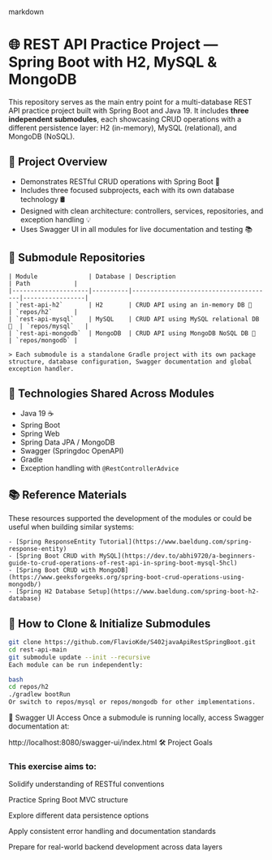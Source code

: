 markdown
# 🌐 REST API Practice Project — Spring Boot with H2, MySQL & MongoDB

This repository serves as the main entry point for a multi-database REST API practice project built with Spring Boot and Java 19. It includes **three independent submodules**, each showcasing CRUD operations with a different persistence layer: H2 (in-memory), MySQL (relational), and MongoDB (NoSQL).

## 🧾 Project Overview

- Demonstrates RESTful CRUD operations with Spring Boot 🎯  
- Includes three focused subprojects, each with its own database technology 🛢️  
- Designed with clean architecture: controllers, services, repositories, and exception handling 💡  
- Uses Swagger UI in all modules for live documentation and testing 📚  

## 🧩 Submodule Repositories

```
| Module              | Database | Description                           | Path            |
|---------------------|----------|---------------------------------------|-----------------|
| `rest-api-h2`       | H2       | CRUD API using an in-memory DB 🍥      | `repos/h2`      |
| `rest-api-mysql`    | MySQL    | CRUD API using MySQL relational DB 🐬  | `repos/mysql`   |
| `rest-api-mongodb`  | MongoDB  | CRUD API using MongoDB NoSQL DB 🍃     | `repos/mongodb` |

> Each submodule is a standalone Gradle project with its own package structure, database configuration, Swagger documentation and global exception handler.
```


## 🚀 Technologies Shared Across Modules

- Java 19 ☕  
- Spring Boot  
- Spring Web  
- Spring Data JPA / MongoDB  
- Swagger (Springdoc OpenAPI)  
- Gradle  
- Exception handling with `@RestControllerAdvice`  



## 📚 Reference Materials

These resources supported the development of the modules or could be useful when building similar systems:

```
- [Spring ResponseEntity Tutorial](https://www.baeldung.com/spring-response-entity)  
- [Spring Boot CRUD with MySQL](https://dev.to/abhi9720/a-beginners-guide-to-crud-operations-of-rest-api-in-spring-boot-mysql-5hcl)  
- [Spring Boot CRUD with MongoDB](https://www.geeksforgeeks.org/spring-boot-crud-operations-using-mongodb/)  
- [Spring H2 Database Setup](https://www.baeldung.com/spring-boot-h2-database)  

```


## 🧪 How to Clone & Initialize Submodules

```bash
git clone https://github.com/FlavioKde/S402javaApiRestSpringBoot.git
cd rest-api-main
git submodule update --init --recursive
Each module can be run independently:

bash
cd repos/h2
./gradlew bootRun
Or switch to repos/mysql or repos/mongodb for other implementations.

```
📖 Swagger UI Access
Once a submodule is running locally, access Swagger documentation at:

http://localhost:8080/swagger-ui/index.html
🛠️ Project Goals

### This exercise aims to:

Solidify understanding of RESTful conventions

Practice Spring Boot MVC structure

Explore different data persistence options

Apply consistent error handling and documentation standards

Prepare for real-world backend development across data layers
